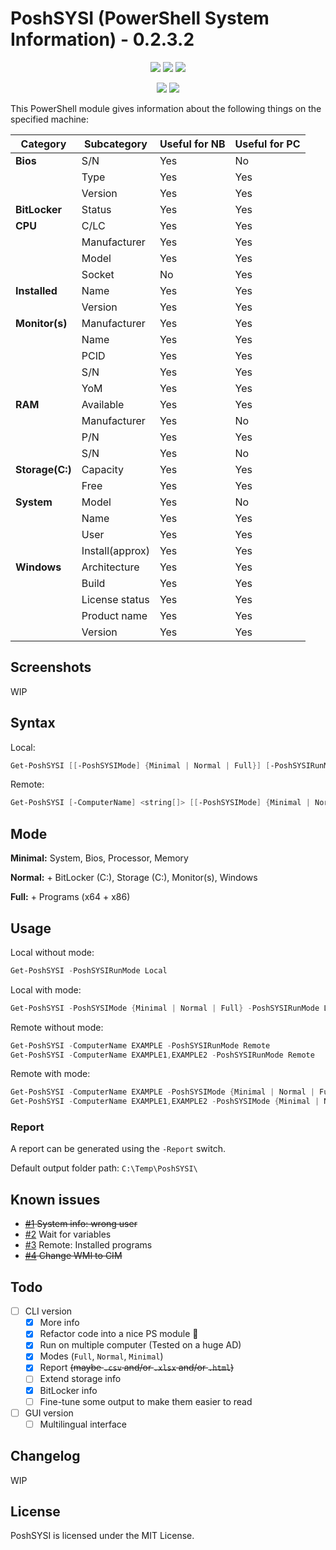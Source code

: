 # PoshSYSI (PowerShell System Information) - 0.2.3.2

<p align="center">
  <a href="https://github.com/Kinsiinoo/PoshSYSI"><img src="https://img.shields.io/github/languages/top/kinsiinoo/poshsysi?style=for-the-badge"></a>
  <a href="https://github.com/Kinsiinoo/PoshSYSI"><img src="https://img.shields.io/github/languages/code-size/kinsiinoo/poshsysi?style=for-the-badge"></a>
  <a href="https://github.com/Kinsiinoo/PoshSYSI"><img src="https://img.shields.io/github/license/kinsiinoo/poshsysi?style=for-the-badge"></a>
</p>

<p align="center">
  <a href="https://github.com/Kinsiinoo/PoshSYSI/releases/"><img src="https://img.shields.io/github/v/release/kinsiinoo/poshsysi?style=for-the-badge"></a>
  <a href="https://github.com/Kinsiinoo/PoshSYSI"><img src="https://img.shields.io/github/last-commit/kinsiinoo/poshsysi?style=for-the-badge"></a>
</p>

This PowerShell module gives information about the following things on the specified machine:

Category | Subcategory | Useful for NB | Useful for PC
---------|-------------|---------------|--------------
**Bios** |S/N|Yes|No
||Type|Yes|Yes
||Version|Yes|Yes
**BitLocker**|Status|Yes|Yes
**CPU** |C/LC|Yes|Yes
||Manufacturer|Yes|Yes
||Model|Yes|Yes
||Socket|No|Yes
**Installed**|Name|Yes|Yes
||Version|Yes|Yes
**Monitor(s)**|Manufacturer|Yes|Yes
||Name|Yes|Yes
||PCID|Yes|Yes
||S/N|Yes|Yes
||YoM|Yes|Yes
**RAM**|Available|Yes|Yes
||Manufacturer|Yes|No
||P/N|Yes|Yes
||S/N|Yes|No
**Storage(C:)**|Capacity|Yes|Yes
||Free|Yes|Yes
**System**|Model|Yes|No
||Name|Yes|Yes
||User|Yes|Yes
||Install(approx)|Yes|Yes
**Windows**|Architecture|Yes|Yes
||Build|Yes|Yes
||License status|Yes|Yes
||Product name|Yes|Yes
||Version|Yes|Yes

## Screenshots

WIP

## Syntax

Local:

```PowerShell
Get-PoshSYSI [[-PoshSYSIMode] {Minimal | Normal | Full}] [-PoshSYSIRunMode] {Local | Remote} [[-Report]]  [<CommonParameters>]
```

Remote:

```PowerShell
Get-PoshSYSI [-ComputerName] <string[]> [[-PoshSYSIMode] {Minimal | Normal | Full}] [-PoshSYSIRunMode] {Local | Remote} [[-Report]]  [<CommonParameters>]
```

## Mode

**Minimal:** System, Bios, Processor, Memory

**Normal:** + BitLocker (C:), Storage (C:), Monitor(s), Windows

**Full:** + Programs (x64 + x86)

## Usage

Local without mode:

```PowerShell
Get-PoshSYSI -PoshSYSIRunMode Local
```

Local with mode:

```PowerShell
Get-PoshSYSI -PoshSYSIMode {Minimal | Normal | Full} -PoshSYSIRunMode Local
```

Remote without mode:

```PowerShell
Get-PoshSYSI -ComputerName EXAMPLE -PoshSYSIRunMode Remote
Get-PoshSYSI -ComputerName EXAMPLE1,EXAMPLE2 -PoshSYSIRunMode Remote
```

Remote with mode:

```PowerShell
Get-PoshSYSI -ComputerName EXAMPLE -PoshSYSIMode {Minimal | Normal | Full} -PoshSYSIRunMode Remote
Get-PoshSYSI -ComputerName EXAMPLE1,EXAMPLE2 -PoshSYSIMode {Minimal | Normal | Full} -PoshSYSIRunMode Remote
```

### Report

A report can be generated using the `-Report` switch.

 Default output folder path: `C:\Temp\PoshSYSI\`

## Known issues

- ~~[#1](https://github.com/Kinsiinoo/PoshSYSI/issues/1) System info: wrong user~~
- [#2](https://github.com/Kinsiinoo/PoshSYSI/issues/2) Wait for variables
- [#3](https://github.com/Kinsiinoo/PoshSYSI/issues/3) Remote: Installed programs
- ~~[#4](https://github.com/Kinsiinoo/PoshSYSI/issues/4) Change WMI to CIM~~

## Todo

- [ ] CLI version
  - [X] More info
  - [X] Refactor code into a nice PS module :eyes:
  - [X] Run on multiple computer (Tested on a huge AD)
  - [X] Modes (`Full`, `Normal`, `Minimal`)
  - [X] Report ~~(maybe `.csv` and/or `.xlsx` and/or `.html`)~~
  - [ ] Extend storage info
  - [X] BitLocker info
  - [ ] Fine-tune some output to make them easier to read
- [ ] GUI version
  - [ ] Multilingual interface

## Changelog

WIP

## License

PoshSYSI is licensed under the MIT License.
